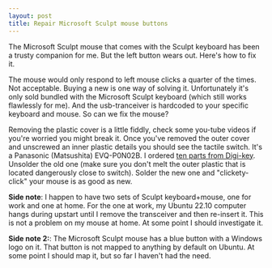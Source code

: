 ```yaml
---
layout: post
title: Repair Microsoft Sculpt mouse buttons
---
```


<!-- excerpt start -->
The Microsoft Sculpt mouse that comes with the Sculpt keyboard has been a trusty companion for me. But the left button wears out. Here's how to fix it.
<!-- excerpt end -->

The mouse would only respond to left mouse clicks a quarter of the times. Not acceptable. Buying a new is one way of solving it. Unfortunately it's only sold bundled with the Microsoft Sculpt keyboard (which still works flawlessly for me). And the usb-tranceiver is hardcoded to your specific keyboard and mouse. So can we fix the mouse?

Removing the plastic cover is a little fiddly, check some you-tube videos if you're worried you might  break it. Once you've removed the outer cover and unscrewed an inner plastic details you should see the tactile switch. It's a Panasonic (Matsushita) EVQ-P0N02B. I ordered [ten parts from Digi-key](https://www.digikey.se/en/products/detail/EVQ-P0N02B/P12965SCT-ND/762955).  Unsolder the old one (make sure you don't melt the outer plastic that is located dangerously close to switch). Solder the new one and "clickety-click" your mouse is as good as new.

**Side note**: I happen to have two sets of Sculpt keyboard+mouse, one for work and one at home. For the one at work, my Ubuntu 22.10 computer hangs during upstart until I remove the transceiver and then re-insert it. This is not a problem on my mouse at home. At some point I should investigate it.

**Side note 2:**: The Microsoft Sculpt mouse has a blue button with a Windows logo on it. That button is not mapped to anything by default on Ubuntu. At some point I should map it, but so far I haven't had the need.